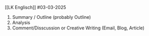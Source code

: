 [[LK Englisch]]
#03-03-2025

1. Summary / Outline (probably Outline)
2. Analysis
3. Comment/Disscussion or Creative Writing (Email, Blog, Article)